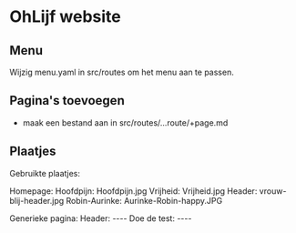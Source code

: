 # OhLijf website

## Menu

Wijzig menu.yaml in src/routes om het menu aan te passen.

## Pagina's toevoegen

- maak een bestand aan in src/routes/...route/+page.md

## Plaatjes

Gebruikte plaatjes:

Homepage:
  Hoofdpijn: Hoofdpijn.jpg
  Vrijheid: Vrijheid.jpg
  Header: vrouw-blij-header.jpg
  Robin-Aurinke: Aurinke-Robin-happy.JPG

Generieke pagina:
  Header: ----
  Doe de test: ----